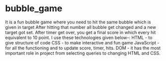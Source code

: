 # bubble_game
It is a fun bubble game where you need to hit the same bubble which is given in target 
After hitting that number all bubble get changed and a new target got set.
After timer get over, you get a final score in which every hit equivalent to 10 point.
I use these technologies given below-:
HTML - to give structure of code
CSS - to make interactive and fun game 
JavaScript - for all the functioning and to update score, timer, hits.
DOM - it has the most important role in project from selecting queries to changing HTML and CSS.
